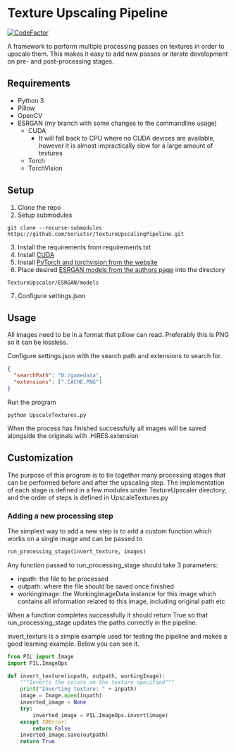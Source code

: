 # Texture Upscaling Pipeline

[![CodeFactor](https://www.codefactor.io/repository/github/boristsr/textureupscalingpipeline/badge)](https://www.codefactor.io/repository/github/boristsr/textureupscalingpipeline)

A framework to perform multiple processing passes on textures in order to upscale them. This makes it easy to add new passes or iterate development on pre- and post-processing stages.

## Requirements

* Python 3
* Pillow
* OpenCV
* ESRGAN (my branch with some changes to the commandline usage)
  * CUDA
    * It will fall back to CPU where no CUDA devices are available, however it is almost impractically slow for a large amount of textures
  * Torch
  * TorchVision

## Setup

1. Clone the repo
2. Setup submodules
```
git clone --recurse-submodules https://github.com/boristsr/TextureUpscalingPipeline.git
```
3. Install the requirements from requirements.txt
4. Install [CUDA](https://developer.nvidia.com/cuda-downloads)
5. Install [PyTorch and torchvision from the website](https://pytorch.org/get-started/locally/#start-locally)
6. Place desired [ESRGAN models from the authors page](https://github.com/xinntao/ESRGAN) into the directory
```
TextureUpscaler/ESRGAN/models
```
7. Configure settings.json

## Usage

All images need to be in a format that pillow can read. Preferably this is PNG so it can be lossless.

Configure settings.json with the search path and extensions to search for.

```json
{
  "searchPath": "D:/gamedata",
  "extensions": [".CACHE.PNG"]
}
```

Run the program

```batch
python UpscaleTextures.py
```

When the process has finished successfully all images will be saved alongside the originals with .HIRES.extension

## Customization

The purpose of this program is to tie together many processing stages that can be performed before and after the upscaling step. The implementation of each stage is defined in a few modules under TextureUpscaler directory, and the order of steps is defined in UpscaleTextures.py

### Adding a new processing step

The simplest way to add a new step is to add a custom function which works on a single image and can be passed to 

```python
run_processing_stage(invert_texture, images)
```

Any function passed to run_processing_stage should take 3 parameters:

* inpath: the file to be processed
* outpath: where the file should be saved once finished
* workingImage: the WorkingImageData instance for this image which contains all information related to this image, including original path etc

When a function completes successfully it should return True so that run_processing_stage updates the paths correctly in the pipeline.

invert_texture is a simple example used for testing the pipeline and makes a good learning example. Below you can see it.

```python
from PIL import Image
import PIL.ImageOps

def invert_texture(inpath, outpath, workingImage):
    """Inverts the colors on the texture specified"""
    print("Inverting texture: " + inpath)
    image = Image.open(inpath)
    inverted_image = None
    try:
        inverted_image = PIL.ImageOps.invert(image)
    except IOError:
        return False
    inverted_image.save(outpath)
    return True
```
